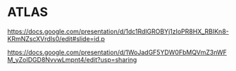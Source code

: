 # ATLAS

https://docs.google.com/presentation/d/1dc1RdlGROBYj1zIoPR8HX_RBIKn8-KRmNZscXVrdIs0/edit#slide=id.p

https://docs.google.com/presentation/d/1WoJadGF5YDW0FbMQVmZ3nWFM_yZoIDGD8NvvwLmpnt4/edit?usp=sharing

